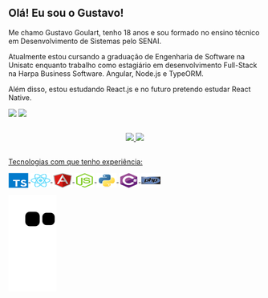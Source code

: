 <h2>Olá! Eu sou o Gustavo!</h2>
<p>Me chamo Gustavo Goulart, tenho 18 anos e sou formado no ensino técnico em Desenvolvimento de Sistemas pelo SENAI. </p>
<p>Atualmente estou cursando a graduação de Engenharia de Software na Unisatc enquanto trabalho como estagiário em desenvolvimento Full-Stack na Harpa Business Software. Angular, Node.js e TypeORM.</p>
<p>Além disso, estou estudando React.js e no futuro pretendo estudar React Native.</p>

<a href="mailto:gustavogoulart92@gmail.com"><img src="https://img.shields.io/badge/Gmail-D14836?style=for-the-badge&logo=gmail&logoColor=white"></a>
<a href="https://www.linkedin.com/in/gustavo-goulart-6a023420b/"><img src="https://img.shields.io/badge/LinkedIn-0077B5?style=for-the-badge&logo=linkedin&logoColor=white"></a>

##

<div align="center">
  <a href="https://github.com/gosttavo">
  <img height="180em" src="https://github-readme-stats.vercel.app/api?username=gosttavo&show_icons=true&theme=tokyonight&include_all_commits=true&count_private=true"/>
  <img height="180em" src="https://github-readme-stats.vercel.app/api/top-langs/?username=gosttavo&layout=compact&langs_count=7&theme=tokyonight"/>
</div> 
  
##
  
<div>
  <p>Tecnologias com que tenho experiência:</p>
</div>

<div style="display: inline_block">
  <img align="center" alt="Ts" height="30" width="40" src="https://raw.githubusercontent.com/devicons/devicon/master/icons/typescript/typescript-original.svg">
  <img align="center" alt="React" height="30" width="40" src="https://raw.githubusercontent.com/devicons/devicon/master/icons/react/react-original.svg">
  <img align="center" alt="Angular" height="30" width="40" src="https://raw.githubusercontent.com/devicons/devicon/master/icons/angularjs/angularjs-original.svg">
  <img align="center" alt="Node" height="30" width="40" src="https://raw.githubusercontent.com/devicons/devicon/master/icons/nodejs/nodejs-original.svg">
  <img align="center" alt="Python" height="30" width="40" src="https://raw.githubusercontent.com/devicons/devicon/master/icons/python/python-original.svg">
  <img align="center" alt="Csharp" height="30" width="40" src="https://raw.githubusercontent.com/devicons/devicon/master/icons/csharp/csharp-original.svg">
  <img align="center" alt="PHP" height="30" width="40" src="https://raw.githubusercontent.com/devicons/devicon/master/icons/php/php-original.svg">
  
   ![Snake animation](https://github.com/rafaballerini/rafaballerini/blob/output/github-contribution-grid-snake.svg)
</div>
  
 
